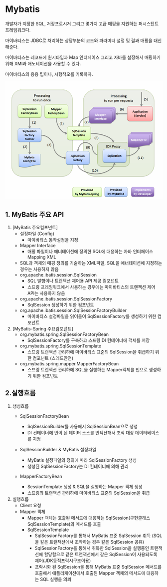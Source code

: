 Mybatis
=======
개발자가 지정한 SQL, 저장프로시저 그리고 몇가지 고급 매핑을 지원하는 퍼시스턴트 프레임워크다.

마이바티스는 JDBC로 처리하는 상당부분의 코드와 파라미터 설정 및 결과 매핑을 대신해준다.

마이바티스는 레코드에 원시타입과 Map 인터페이스 그리고 자바를 설정해서 매핑하기 위해 XMl과 애노테이션을 사용할 수 있다.

마이바티스의 응용 팁이나, 시행착오를 기록하자.


![이미지](../../resource/img/mybatis.png "book")

## 1. MyBatis 주요 API
1. [MyBatis 주요컴포넌트]
    - 설정파일 (Config)
        - 마이바티스 동작설정을 지정
    - Mapper Interface
        - 매핑 파일이나 애너테이션에 정의한 SQL에 대응하는 자바 인터페이스
    Mapping XML
    - SQL과 객체의 매핑 정의를 기술하는 XML파일, SQL을 애너테이션에 지정하는 경우는 사용하지 않음
    - org.apache.ibatis.session.SqlSession
        - SQL 발행이나 트랜잭션 제어용 API 제공 컴포넌트
        - 스프링 프레임워크에서 사용하는 경우에는 마이바티스의 트랜잭션 제어  API는 사용하지 않음
    - org.apache.ibatis.session.SqlSessionFactory
        - SqlSession 생성하기 위한 컴포넌트
    - org.apache.ibatis.session.SqlSessionFactoryBuilder
        - 마이바티스 설정파일을 읽어들여 SqlSessionFactory를 생성하기 위한 컴포넌트
2. [MyBatis-Spring 주요컴포넌트]
    - org.mybatis.spring.SqlSessionFactoryBean
        - SqlSessionFactory를 구축하고 스프링 DI 컨테이너에 객체를 저장
    - org.mybatis.spring.SqlSessionTemplate
        - 스프링 트랜잭션 관리하에 마이바티스 표준의 SqlSession을 취급하기 위한 컴포넌트 (스레드안전)
    - org.mybatis.spring.mapper.MapperFactoryBean
        - 스프링 트랜잭션 관리하에 SQL을 실행하는 Mapper객체를 빈으로 생성하기 위한 컴포넌트








## 2.실행흐름

1. 생성흐름
    - SqlSessionFactoryBean
        - SqlSessionBuilder를 사용해서 SqlSessionBean으로 생성
        - DI 컨테이너에 빈이 된 데이터 소스를 인젝션해서 조작 대상 데이터베이스를 지정

    - SqlSessionBuilder & MyBatis 설정파일
        - MyBatis 설정파일의 정의에 따라 SqlSessionFactory 생성
        - 생성된 SqlSessionFactory는 DI 컨테이너에 의해 관리
    
    - MapperFactoryBean
        - SessionTemplate 생성 & SQL을 실행하는 Mapper 객체 생성
        - 스프링의 트랜잭션 관리하에 마이바티스 표준의 SqlSession을 취급
2. 실행흐름
    - Client 요청
    - Mapper 객체
        - Mapper 객체는 호출된 메서드에 대응하는 SqlSession(구현클래스 SqlSessionTemplate)의 메서드를 호출
        - SqlSessionTemplate
            - SqlSessionFactory를 통해서 MyBatis 표준 SqlSession 취득 (SQL을 같은 트랜잭션에서 조작하는 경우 같은 SqlSession 공유)
            - SqlSessionFactory를 통해서 취득한 SqlSession을 실행중인 트랜잭션에 할당함으로 같은 트랜잭션에서 같은 SqlSession이 사용되도록 제어(JDK동적프락시구조이용)
            - 프락시화 된 SqlSession을 통해 MyBatis 표준 SqlSession 메서드를 호출해서 애플리케이션에서 호출된 Mapper 객체의 메서드에 대응하는 SQL 실행을 의뢰 
